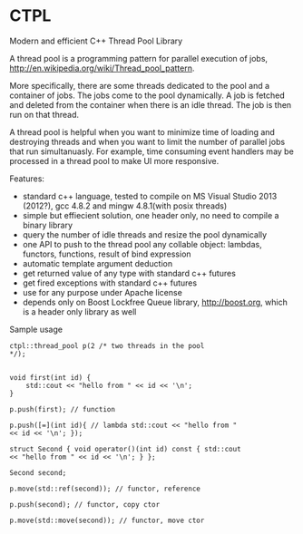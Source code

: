 CTPL
====

Modern and efficient C++ Thread Pool Library


A thread pool is a programming pattern for parallel execution of jobs, http://en.wikipedia.org/wiki/Thread_pool_pattern.

More specifically, there are some threads dedicated to the pool and a container of jobs. The jobs come to the pool dynamically. A job is fetched and deleted from the container when there is an idle thread. The job is then run on that thread.

A thread pool is helpful when you want to minimize time of loading and destroying threads and when you want to limit the number of parallel jobs that run simultanuasly. For example, time consuming event handlers may be processed in a thread pool to make UI more responsive.

Features:
- standard c++ language, tested to compile on MS Visual Studio 2013 (2012?), gcc 4.8.2 and mingw 4.8.1(with posix threads)
- simple but effiecient solution, one header only, no need to compile a binary library
- query the number of idle threads and resize the pool dynamically
- one API to push to the thread pool any collable object: lambdas, functors, functions, result of bind expression
- automatic template argument deduction
- get returned value of any type with standard c++ futures
- get fired exceptions with standard c++ futures
- use for any purpose under Apache license
- depends only on Boost Lockfree Queue library, http://boost.org, which is a header only library as well


Sample usage

<code>ctpl::thread_pool p(2 /* two threads in the pool */);</code>

<code>
void first(int id) {
    std::cout << "hello from " << id << '\n';
}
</code>

<code>p.push(first);  // function</code>

<code>p.push([=](int id){  // lambda
  std::cout << "hello from " << id << '\n';
});</code>

<code>struct Second {
    void operator()(int id) const {
        std::cout << "hello from " << id << '\n';
    }
};</code>


<code>Second second;</code>

<code>p.move(std::ref(second));  // functor, reference</code>

<code>p.push(second);  // functor, copy ctor</code>

<code>p.move(std::move(second));  // functor, move ctor</code>

